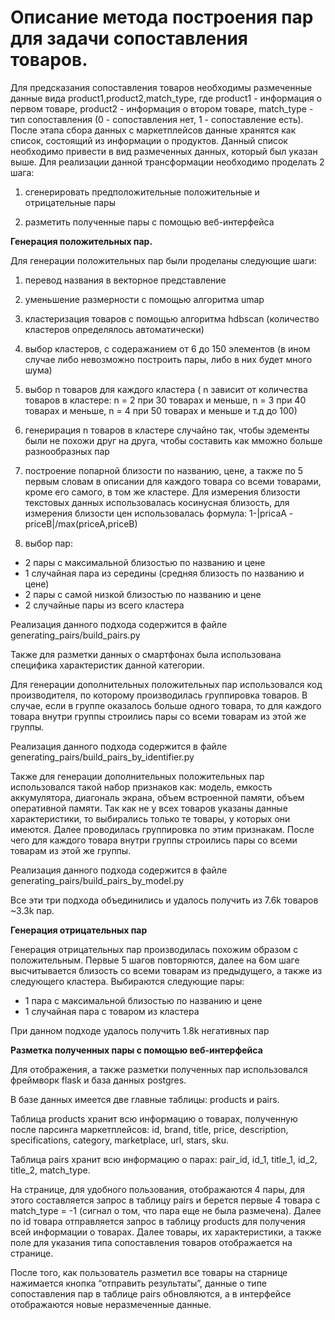 # Описание метода построения пар для задачи сопоставления товаров.

Для предсказания сопоставления товаров необходимы размеченные данные вида product1,product2,match_type, где product1 - информация о первом товаре, product2 - информация о втором товаре, match_type - тип сопоставления (0 - сопоставления нет, 1 - сопоставление есть). После этапа сбора данных с маркетплейсов данные хранятся как список, состоящий из информации о продуктов. Данный список необходимо привести в вид размеченных данных, который был указан выше. Для реализации данной трансформации необходимо проделать 2 шага: 

1) сгенерировать предположительные положительные и отрицательные пары

2) разметить полученные пары с помощью веб-интерфейса

**Генерация положительных пар.**

Для генерации положительных пар были проделаны следующие шаги:

1) перевод названия в векторное представление

2) уменьшение размерности с помощью алгоритма umap

3) кластеризация товаров с помощью алгоритма hdbscan (количество кластеров определялось автоматически)

4) выбор кластеров, с содеражанием от 6 до 150 элементов (в ином случае либо невозможно построить пары, либо в них будет много шума)

4) выбор n товаров для каждого кластера ( n зависит от количества товаров в кластере: n = 2 при 30 товарах и меньше, n = 3 при 40 товарах и меньше, n = 4 при 50 товарах и меньше и т.д до 100)

5) генерирация n товаров в кластере случайно так, чтобы эдементы были не похожи друг на друга, чтобы составить как мможно больше разнообразных пар

6) построение попарной близости по названию, цене, а также по 5 первым словам в описании для каждого товара со всеми товарами, кроме его самого, в том же кластере. Для измерения близости текстовых данных использовалась косинусная близость, для измерения близости цен использовалась формула: 1-|pricaA - priceB|/max(priceA,priceB)

7) выбор пар:

- 2 пары с максимальной близостью по названию и цене
- 1 случайная пара из середины (средняя близость по названию и цене)
- 2 пары с самой низкой близостью по названию и цене
- 2 случайные пары из всего кластера

Реализация данного подхода содержится в файле generating_pairs/build_pairs.py

Также для разметки данных о смартфонах была использована специфика характеристик данной категории.

Для генерации дополнительных положительных пар использовался код производителя, по которому производилась группировка товаров. В случае, если в группе оказалось больше одного товара, то для каждого товара внутри группы строились пары со всеми товарам из этой же группы.

Реализация данного подхода содержится в файле generating_pairs/build_pairs_by_identifier.py

Также для генерации дополнительных положительных пар использовался такой набор признаков как: модель, емкость аккумулятора, диагональ экрана, объем встроенной памяти, объем оперативной памяти. Так как не у всех товаров указаны данные характеристики, то выбирались только те товары, у которых они имеются. Далее проводилась группировка по этим признакам. После чего для каждого товара внутри группы строились пары со всеми товарам из этой же группы.

Реализация данного подхода содержится в файле generating_pairs/build_pairs_by_model.py

Все эти три подхода объединились и удалось получить из 7.6k товаров ~3.3k пар.

**Генерация отрицательных пар**

Генерация отрицательных пар производилась похожим образом с положительным. Первые 5 шагов повторяются, далее на 6ом шаге высчитывается близость со всеми товарам из предыдущего, а также из следующего кластера. Выбираются следующие пары: 

- 1 пара с максимальной близостью по названию и цене
- 1 случайная пара с товаром из кластера

При данном подходе удалось получить 1.8k негативных пар

 **Разметка полученных пары с помощью веб-интерфейса**

Для отображения, а также разметки полученных пар использовался фреймворк flask и база данных postgres.

В базе данных имеется две главные таблицы: products и pairs.

Таблица products хранит всю информацию о товарах, полученную после парсинга маркетплейсов: id, brand, title, price, description, specifications, category, marketplace, url, stars, sku.

Таблица pairs хранит всю информацию о парах: pair_id, id_1, title_1, id_2, title_2, match_type.

На странице, для удобного пользования, отображаются 4 пары, для этого составляется запрос в таблицу pairs и берется первые 4 товара с match_type = -1 (сигнал о том, что пара еще не была размечена). Далее по id товара отправляется запрос в таблицу products для получения всей информации о товарах. Далее товары, их характеристики, а также поле для указания типа сопоставления товаров отображается на странице. 

После того, как пользователь разметил все товары на старнице нажимается кнопка “отправить результаты”, данные о типе сопоставления пар в таблице pairs обновляются, а в интерфейсе отображаются новые неразмеченные данные.